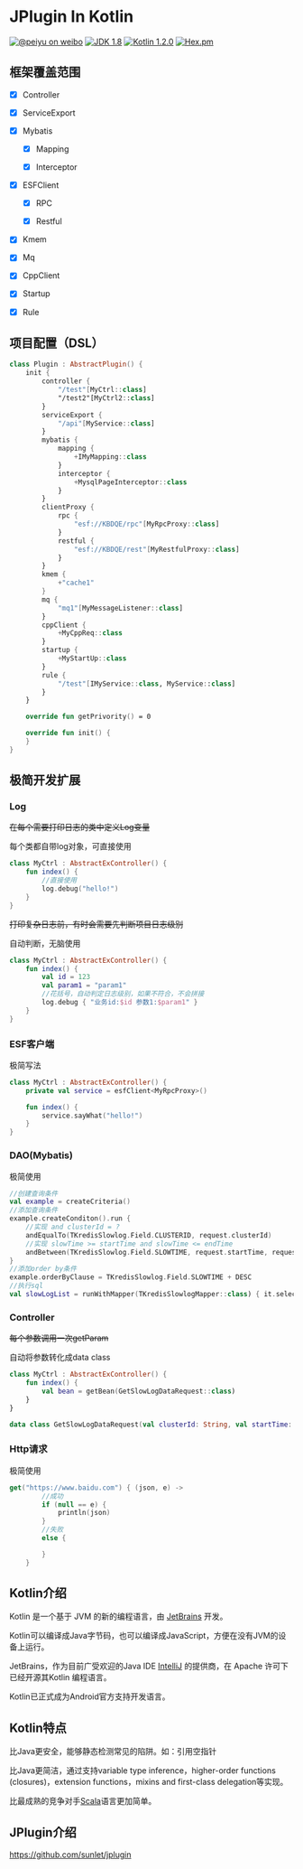 # JPlugin In Kotlin

[![@peiyu on weibo](https://img.shields.io/badge/weibo-%40peiyu-red.svg)](http://weibo.com/1728407960)
[![JDK 1.8](https://img.shields.io/badge/JDK-1.8-green.svg "JDK 1.8")]()
[![Kotlin 1.2.0](https://img.shields.io/badge/Kotlin-1.2.0-green.svg "Kotlin 1.2.0")]()
[![Hex.pm](https://img.shields.io/hexpm/l/plug.svg)](http://www.apache.org/licenses/LICENSE-2.0.html)



## 框架覆盖范围

- [x] Controller
- [x] ServiceExport
- [x] Mybatis
	- [x] Mapping
	- [x] Interceptor


- [x] ESFClient
	- [x] RPC
	- [x] Restful


- [x] Kmem
- [x] Mq
- [x] CppClient
- [x] Startup
- [x] Rule



## 项目配置（DSL）

```kotlin
class Plugin : AbstractPlugin() {
    init {
        controller {
            "/test"[MyCtrl::class]
            "/test2"[MyCtrl2::class]
        }
        serviceExport {
            "/api"[MyService::class]
        }
        mybatis {
            mapping {
                +IMyMapping::class
            }
            interceptor {
                +MysqlPageInterceptor::class
            }
        }
        clientProxy {
            rpc {
                "esf://KBDQE/rpc"[MyRpcProxy::class]
            }
            restful {
                "esf://KBDQE/rest"[MyRestfulProxy::class]
            }
        }
        kmem {
            +"cache1"
        }
        mq {
            "mq1"[MyMessageListener::class]
        }
        cppClient {
            +MyCppReq::class
        }
        startup {
            +MyStartUp::class
        }
        rule {
            "/test"[IMyService::class, MyService::class]
        }
    }

    override fun getPrivority() = 0

    override fun init() {
    }
}
```



## 极简开发扩展

### Log

~~在每个需要打印日志的类中定义Log变量~~

每个类都自带log对象，可直接使用

```kotlin
class MyCtrl : AbstractExController() {
    fun index() {
    	//直接使用
        log.debug("hello!")
    }
}
```

~~打印复杂日志前，有时会需要先判断项目日志级别~~

自动判断，无脑使用

```kotlin
class MyCtrl : AbstractExController() {
    fun index() {
        val id = 123
        val param1 = "param1"
        //花括号，自动判定日志级别，如果不符合，不会拼接
        log.debug { "业务id:$id 参数1:$param1" }
    }
}
```



### ESF客户端

极简写法

```kotlin
class MyCtrl : AbstractExController() {
    private val service = esfClient<MyRpcProxy>()

    fun index() {
        service.sayWhat("hello!")
    }
}
```



### DAO(Mybatis)

极简使用

```kotlin
//创建查询条件
val example = createCriteria()
//添加查询条件
example.createConditon().run {
    //实现 and clusterId = ?
    andEqualTo(TKredisSlowlog.Field.CLUSTERID, request.clusterId)
    //实现 slowTime >= startTime and slowTime <= endTime
    andBetween(TKredisSlowlog.Field.SLOWTIME, request.startTime, request.endTime)
}
//添加order by条件
example.orderByClause = TKredisSlowlog.Field.SLOWTIME + DESC
//执行sql
val slowLogList = runWithMapper(TKredisSlowlogMapper::class) { it.selectByExample(example) }
```



### Controller

~~每个参数调用一次getParam~~

自动将参数转化成data class

```kotlin
class MyCtrl : AbstractExController() {
    fun index() {
        val bean = getBean(GetSlowLogDataRequest::class)
    }
}

data class GetSlowLogDataRequest(val clusterId: String, val startTime: String, val endTime: String)
```



### Http请求

极简使用

```kotlin
get("https://www.baidu.com") { (json, e) ->
        //成功
        if (null == e) {
            println(json)
        }
        //失败
        else {

        }
    }
```



## Kotlin介绍

Kotlin 是一个基于 JVM 的新的编程语言，由 [JetBrains](https://baike.baidu.com/item/JetBrains) 开发。

Kotlin可以编译成Java字节码，也可以编译成JavaScript，方便在没有JVM的设备上运行。

JetBrains，作为目前广受欢迎的Java IDE [IntelliJ](https://baike.baidu.com/item/IntelliJ) 的提供商，在 Apache 许可下已经开源其Kotlin 编程语言。

Kotlin已正式成为Android官方支持开发语言。

## Kotlin特点

比Java更安全，能够静态检测常见的陷阱。如：引用空指针

比Java更简洁，通过支持variable type inference，higher-order functions (closures)，extension functions，mixins and first-class delegation等实现。

比最成熟的竞争对手[Scala](https://baike.baidu.com/item/Scala)语言更加简单。



## JPlugin介绍

https://github.com/sunlet/jplugin